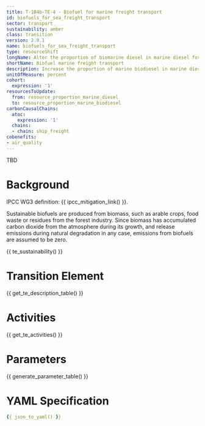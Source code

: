 ```yaml
---
title: T-1B4b-TE-4 - Biofuel for marine freight transport
id: biofuels_for_sea_freight_transport
sector: transport
sustainability: amber
class: transition
version: 2.0.1
name: biofuels_for_sea_freight_transport
type: resourceShift
longName: Alter the proportion of biomarine diesel in marine diesel for marine freight transport.
shortName: Biofuel marine freight transport
description: Increase the proportion of marine biodiesel in marine diesel
unitOfMeasure: percent
cohort:
  expression: '1'
resourcesToUpdate:
  from: resource_proportion_marine_diesel
  to: resource_proportion_marine_biodiesel
carbonCausalChains:
  atoc:
    expression: '1'
  chains:
  - chain: ship_freight
cobenefits:
- air_quality
---
```

TBD

# Background

IPCC WG3 definition: {{ ipcc_mitigation_link() }}.

Sustainable biofuels are produced from biomass, such as arable crops, food waste or residues from the forest industry. Since biomass has accumulated carbon dioxide from the atmosphere during its growth, and release emissions during natural degradation in any case, emissions from biofuels are assumed to be zero.




{{ te_sustainability() }}

# Transition Element

{{ get_te_description_table() }}


# Activities

{{ get_te_activities() }}


# Parameters

{{ generate_parameter_table() }}


# YAML Specification

```yaml
{{ json_to_yaml() }}
```
